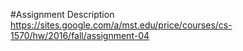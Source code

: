#Assignment Description
https://sites.google.com/a/mst.edu/price/courses/cs-1570/hw/2016/fall/assignment-04
